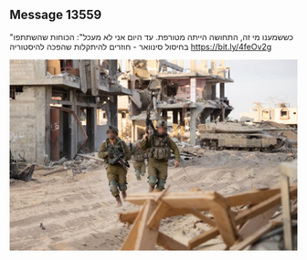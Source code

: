 ## Message 13559

"כששמענו מי זה, התחושה הייתה מטורפת. עד היום אני לא מעכל":
הכוחות שהשתתפו בחיסול סינוואר - חוזרים להיתקלות שהפכה להיסטוריה
https://bit.ly/4feOv2g

![Photo](13559/13559_photo.jpg)
